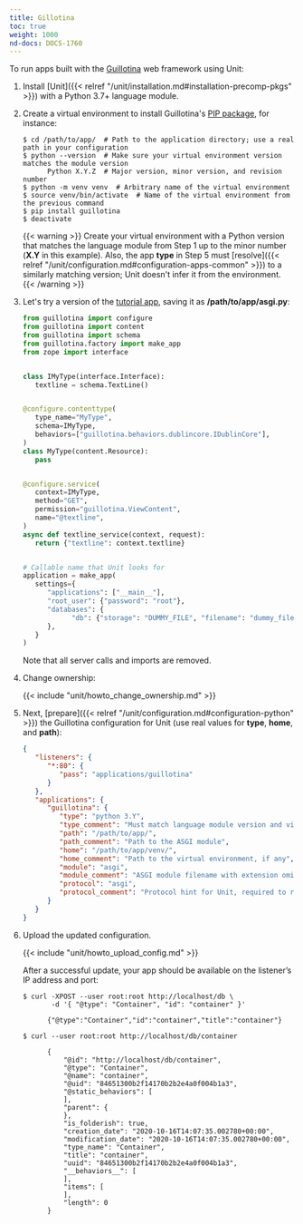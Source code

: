 ```yaml
---
title: Gillotina
toc: true
weight: 1000
nd-docs: DOCS-1760
---
```


To run apps built with the [Guillotina](https://guillotina.readthedocs.io/en/latest/) web framework using Unit:

1. Install [Unit]({{< relref "/unit/installation.md#installation-precomp-pkgs" >}}) with a Python 3.7+ language module.

2. Create a virtual environment to install Guillotina's
   [PIP package](https://guillotina.readthedocs.io/en/latest/training/installation.html),
   for instance:

   ```console
   $ cd /path/to/app/  # Path to the application directory; use a real path in your configuration
   $ python --version  # Make sure your virtual environment version matches the module version
         Python X.Y.Z  # Major version, minor version, and revision number
   $ python -m venv venv  # Arbitrary name of the virtual environment
   $ source venv/bin/activate  # Name of the virtual environment from the previous command
   $ pip install guillotina
   $ deactivate
   ```

   {{< warning >}}
   Create your virtual environment with a Python version that matches the
   language module from Step 1 up to the minor number (**X.Y** in
   this example). Also, the app **type** in Step 5 must
   [resolve]({{< relref "/unit/configuration.md#configuration-apps-common" >}})
   to a similarly matching version; Unit doesn't infer it from the environment.
   {{< /warning >}}

3. Let's try a version of the [tutorial app](https://guillotina.readthedocs.io/en/latest/#build-a-guillotina-app),
   saving it as **/path/to/app/asgi.py**:

   ```python
   from guillotina import configure
   from guillotina import content
   from guillotina import schema
   from guillotina.factory import make_app
   from zope import interface


   class IMyType(interface.Interface):
      textline = schema.TextLine()


   @configure.contenttype(
      type_name="MyType",
      schema=IMyType,
      behaviors=["guillotina.behaviors.dublincore.IDublinCore"],
   )
   class MyType(content.Resource):
      pass


   @configure.service(
      context=IMyType,
      method="GET",
      permission="guillotina.ViewContent",
      name="@textline",
   )
   async def textline_service(context, request):
      return {"textline": context.textline}


   # Callable name that Unit looks for
   application = make_app(
      settings={
         "applications": ["__main__"],
         "root_user": {"password": "root"},
         "databases": {
               "db": {"storage": "DUMMY_FILE", "filename": "dummy_file.db"}
         },
      }
   )
   ```

   Note that all server calls and imports are removed.

4. Change ownership:

   {{< include "unit/howto_change_ownership.md" >}}

5. Next, [prepare]({{< relref "/unit/configuration.md#configuration-python" >}}) the Guillotina configuration for
   Unit (use real values for **type**, **home**, and **path**):

   ```json
   {
      "listeners": {
         "*:80": {
            "pass": "applications/guillotina"
         }
      },
      "applications": {
         "guillotina": {
            "type": "python 3.Y",
            "type_comment": "Must match language module version and virtual environment version",
            "path": "/path/to/app/",
            "path_comment": "Path to the ASGI module",
            "home": "/path/to/app/venv/",
            "home_comment": "Path to the virtual environment, if any",
            "module": "asgi",
            "module_comment": "ASGI module filename with extension omitted",
            "protocol": "asgi",
            "protocol_comment": "Protocol hint for Unit, required to run Guillotina apps"
         }
      }
   }
   ```

6. Upload the updated configuration.

   {{< include "unit/howto_upload_config.md" >}}

   After a successful update, your app should be available on the listener’s IP
   address and port:

   ```console
   $ curl -XPOST --user root:root http://localhost/db \
          -d '{ "@type": "Container", "id": "container" }'

         {"@type":"Container","id":"container","title":"container"}
   ```

   ```console
   $ curl --user root:root http://localhost/db/container

         {
             "@id": "http://localhost/db/container",
             "@type": "Container",
             "@name": "container",
             "@uid": "84651300b2f14170b2b2e4a0f004b1a3",
             "@static_behaviors": [
             ],
             "parent": {
             },
             "is_folderish": true,
             "creation_date": "2020-10-16T14:07:35.002780+00:00",
             "modification_date": "2020-10-16T14:07:35.002780+00:00",
             "type_name": "Container",
             "title": "container",
             "uuid": "84651300b2f14170b2b2e4a0f004b1a3",
             "__behaviors__": [
             ],
             "items": [
             ],
             "length": 0
         }
   ```

